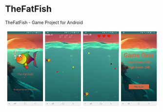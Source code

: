# TheFatFish
TheFatFish - Game Project for Android


![Cover Image | 900x462](https://github.com/AdrianIordache/TheFatFish/blob/master/The%20Fat%20Fish%20Photos/Cover-4.jpg)
